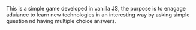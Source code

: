 This is a simple game developed in vanilla JS, the purpose is to enagage aduiance to learn new technologies in an interesting way by asking simple question nd having multiple choice answers.
